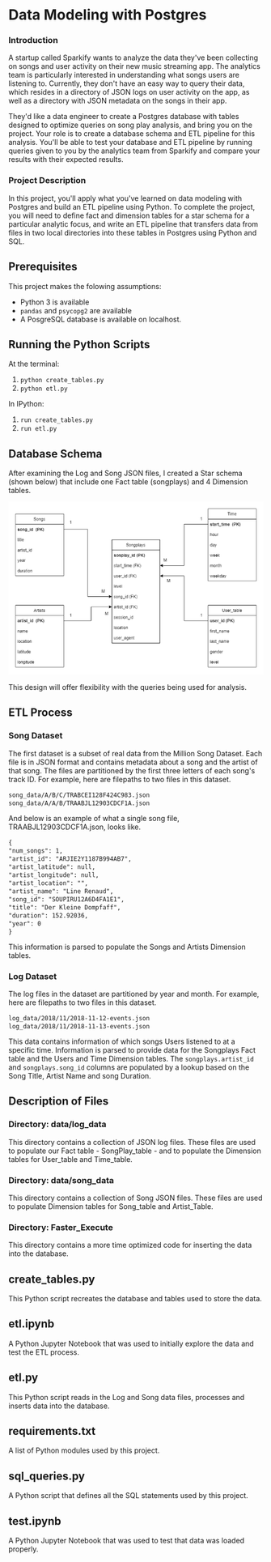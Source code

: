 # Data Modeling with Postgres

### Introduction

A startup called Sparkify wants to analyze the data they've been collecting on songs and user activity on their new music streaming app. The analytics team is particularly interested in understanding what songs users are listening to. Currently, they don't have an easy way to query their data, which resides in a directory of JSON logs on user activity on the app, as well as a directory with JSON metadata on the songs in their app.

They'd like a data engineer to create a Postgres database with tables designed to optimize queries on song play analysis, and bring you on the project. Your role is to create a database schema and ETL pipeline for this analysis. You'll be able to test your database and ETL pipeline by running queries given to you by the analytics team from Sparkify and compare your results with their expected results.

### Project Description

In this project, you'll apply what you've learned on data modeling with Postgres and build an ETL pipeline using Python. To complete the project, you will need to define fact and dimension tables for a star schema for a particular analytic focus, and write an ETL pipeline that transfers data from files in two local directories into these tables in Postgres using Python and SQL.

## Prerequisites

This project makes the folowing assumptions:

-   Python 3 is available
-   `pandas`  and  `psycopg2`  are available
-   A PosgreSQL database is available on localhost.

## Running the Python Scripts

At the terminal:

1.  `python create_tables.py`
2.  `python etl.py`

In IPython:

1.  `run create_tables.py`
2.  `run etl.py`

## Database Schema

After examining the Log and Song JSON files, I created a Star schema (shown below) that include one Fact table (songplays) and 4 Dimension tables.

<img src="Sparkify_ERD.png" alt="ERD Diagram" width="800"/>

This design will offer flexibility with the queries being used for analysis.


##  ETL Process

###  Song Dataset

The first dataset is a subset of real data from the Million Song Dataset. Each file is in JSON format and contains metadata about a song and the artist of that song. The files are partitioned by the first three letters of each song's track ID. For example, here are filepaths to two files in this dataset.

```
song_data/A/B/C/TRABCEI128F424C983.json
song_data/A/A/B/TRAABJL12903CDCF1A.json
```

And below is an example of what a single song file, TRAABJL12903CDCF1A.json, looks like.

```
{
"num_songs": 1,
"artist_id": "ARJIE2Y1187B994AB7",
"artist_latitude": null,
"artist_longitude": null,
"artist_location": "",
"artist_name": "Line Renaud",
"song_id": "SOUPIRU12A6D4FA1E1",
"title": "Der Kleine Dompfaff",
"duration": 152.92036,
"year": 0
}
```

This information is parsed to populate the Songs and Artists Dimension tables.

###  Log Dataset

The log files in the dataset are partitioned by year and month. For example, here are filepaths to two files in this dataset.

```
log_data/2018/11/2018-11-12-events.json
log_data/2018/11/2018-11-13-events.json
```

This data contains information of which songs Users listened to at a specific time. Information is parsed to provide data for the Songplays Fact table and the Users and Time Dimension tables. The ```songplays.artist_id``` and ```songplays.song_id``` columns are populated by a lookup based on the Song Title, Artist Name and song Duration.

##  Description of Files

###  Directory: data/log_data

This directory contains a collection of JSON log files. These files are used to populate our Fact table - SongPlay_table - and to populate the Dimension tables for User_table and Time_table.

###  Directory: data/song_data

This directory contains a collection of Song JSON files. These files are used to populate Dimension tables for Song_table and Artist_Table.

### Directory: Faster_Execute

This directory contains a more time optimized code for inserting the data into the database.

##  create_tables.py

This Python script recreates the database and tables used to store the data.

##  etl.ipynb

A Python Jupyter Notebook that was used to initially explore the data and test the ETL process.

##  etl.py

This Python script reads in the Log and Song data files, processes and inserts data into the database.

##  requirements.txt

A list of Python modules used by this project.

##  sql_queries.py

A Python script that defines all the SQL statements used by this project.

##  test.ipynb

A Python Jupyter Notebook that was used to test that data was loaded properly.